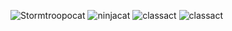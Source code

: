 ![Stormtroopocat](https://octodex.github.com/images/stormtroopocat.jpg "The Stormtroopocat")
![ninjacat](https://octodex.github.com/images/dojocat.jpg)
![classact](https://octodex.github.com/images/class-act.png)
![classact](https://octodex.github.com/images/class-act.png)
